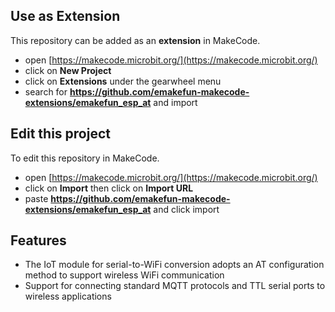 ## Use as Extension

This repository can be added as an **extension** in MakeCode.

* open [https://makecode.microbit.org/](https://makecode.microbit.org/)
* click on **New Project**
* click on **Extensions** under the gearwheel menu
* search for **<https://github.com/emakefun-makecode-extensions/emakefun_esp_at>** and import

## Edit this project

To edit this repository in MakeCode.

* open [https://makecode.microbit.org/](https://makecode.microbit.org/)
* click on **Import** then click on **Import URL**
* paste **<https://github.com/emakefun-makecode-extensions/emakefun_esp_at>** and click import

## Features

* The IoT module for serial-to-WiFi conversion adopts an AT configuration method to support wireless WiFi communication
* Support for connecting standard MQTT protocols and TTL serial ports to wireless applications
